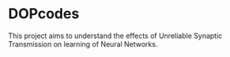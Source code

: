 # DOPcodes

This project aims to understand the effects of Unreliable Synaptic Transmission on learning of Neural Networks.
